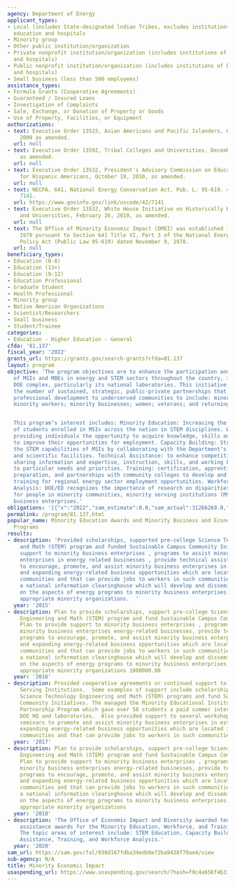 ```yaml
---
agency: Department of Energy
applicant_types:
- Local (includes State-designated lndian Tribes, excludes institutions of higher
  education and hospitals
- Minority group
- Other public institution/organization
- Private nonprofit institution/organization (includes institutions of higher education
  and hospitals)
- Public nonprofit institution/organization (includes institutions of higher education
  and hospitals)
- Small business (less than 500 employees)
assistance_types:
- Formula Grants (Cooperative Agreements)
- Guaranteed / Insured Loans
- Investigation of Complaints
- Sale, Exchange, or Donation of Property or Goods
- Use of Property, Facilities, or Equipment
authorizations:
- text: Executive Order 13515, Asian Americans and Pacific Islanders, October 14,
    2009 as amended.
  url: null
- text: Executive Order 13592, Tribal Colleges and Universities, December 8, 2011
    as amended.
  url: null
- text: Executive Order 13532, President's Advisory Commission on Educational Excellence
    for Hispanic Americans, October 19, 2010, as amended.
  url: null
- text: NECPA, 641, National Energy Conservation Act. Pub. L. 95-619. 42 U.S.C. &sect;
    7141.
  url: https://www.govinfo.gov/link/uscode/42/7141
- text: Executive Order 13532, White House Initiative on Historically Black Colleges
    and Universities, February 26, 2010, as amended.
  url: null
- text: The Office of Minority Economic Impact (OMEI) was established in Fiscal Year
    1979 pursuant to Section 641 Title VI, Part 3 of the National Energy Conservation
    Policy Act (Public Law 95-619) dated November 9, 1978.
  url: null
beneficiary_types:
- Education (0-8)
- Education (13+)
- Education (9-12)
- Education Professional
- Graduate Student
- Health Professional
- Minority group
- Native American Organizations
- Scientist/Researchers
- Small business
- Student/Trainee
categories:
- Education - Higher Education - General
cfda: '81.137'
fiscal_year: '2022'
grants_url: https://grants.gov/search-grants?cfda=81.137
layout: program
objective: 'The program objectives are to enhance the participation and sustainability
  of MSIs and MBEs in energy and STEM sectors throughout the country, including the
  DOE complex, particularly its national laboratories. This initiative is to increase
  the number of sustained, strategic, public-private partnerships that will provide
  professional development to underserved communities to include: minority students;
  minority workers; minority businesses; women; veterans; and returning citizens.


  This program’s interest includes: Minority Education: Increasing the participation
  of students enrolled in MSIs across the nation in STEM disciplines. Workforce Development:
  providing individuals the opportunity to acquire knowledge, skills and training
  to improve their opportunities for employment. Capacity Building: Strengthening
  the STEM capabilities of MSIs by collaborating with the Department’s national laboratories
  and scientific facilities. Technical Assistance: to enhance competitiveness through
  sharing information and expertise, instruction, skills, and working knowledge relative
  to particular needs and priorities. Training: certification, apprenticeship, placement
  preparation, and partnerships with community colleges to develop and deliver targeted
  training for regional energy sector employment opportunities. Workforce/Pipeline
  Analysis: DOE/ED recognizes the importance of research on disparities and opportunities
  for people in minority communities, minority serving institutions (MSIs), and minority
  business enterprises.'
obligations: '[{"x":"2022","sam_estimate":0.0,"sam_actual":31266269.0,"usa_spending_actual":31266268.98},{"x":"2023","sam_estimate":2503422.0,"sam_actual":0.0,"usa_spending_actual":3381169.33},{"x":"2024","sam_estimate":2293621.0,"sam_actual":0.0,"usa_spending_actual":27103114.09}]'
permalink: /program/81.137.html
popular_name: Minority Education Awards and Minority Business and Economic Development
  Programs
results:
- description: 'Provided scholarships, supported pre-college Science Technology Engineering
    and Math (STEM) program and funded Sustainable Campus Community Initiative. Provided
    support to minority business enterprises , programs to assist minority business
    enterprises in energy related businesses , provide technical assistance programs
    to encourage, promote, and assist minority business enterprises in establishing
    and expanding energy-related business opportunities which are located in minority
    communities and that can provide jobs to workers in such communities, provide
    a national information clearinghouse which will develop and disseminate information
    on the aspects of energy programs to minority business enterprises, and other
    appropriate minority organizations.  '
  year: '2015'
- description: Plan to provide scholarships, support pre-college Science Technology
    Engineering and Math (STEM) program and fund Sustainable Campus Community Initiative.
    Plan to provide support to minority business enterprises , programs to assist
    minority business enterprises energy-related businesses, provide technical assistance
    programs to encourage, promote, and assist minority business enterprises in establishing
    and expanding energy-related business opportunities which are located in minority
    communities and that can provide jobs to workers in such communities, provide
    a national information clearinghouse which will develop and disseminate information
    on the aspects of energy programs to minority business enterprises, and other
    appropriate minority organizations 1000000.00
  year: '2016'
- description: Provided cooperative agreements or continued support to 12 Minority
    Serving Institutions.  Some examples of support include scholarships, pre-college
    Science Technology Engineering and Math (STEM) programs and fund Sustainable Campus
    Community Initiatives. The managed the Minority Educational Institution Student
    Partnership Program which gave over 50 students a paid summer internship with
    DOE HQ and laboratories.  Also provided support to several workshops and educational
    seminars to promote and assist minority business enterprises in establishing and
    expanding energy-related business opportunities which are located in minority
    communities and that can provide jobs to workers in such communities
  year: '2017'
- description: Plan to provide scholarships, support pre-college Science Technology
    Engineering and Math (STEM) program and fund Sustainable Campus Community Initiative.
    Plan to provide support to minority business enterprises , programs to assist
    minority business enterprises energy-related businesses, provide technical assistance
    programs to encourage, promote, and assist minority business enterprises in establishing
    and expanding energy-related business opportunities which are located in minority
    communities and that can provide jobs to workers in such communities, provide
    a national information clearinghouse which will develop and disseminate information
    on the aspects of energy programs to minority business enterprises, and other
    appropriate minority organizations
  year: '2018'
- description: 'The Office of Economic Impact and Diversity awarded ten new financial
    assistance awards for the Minority Education, Workforce, and Training (MEWT) Program.
    The topic areas of interest include: STEM Education, Capacity Building, Technical
    Assistance, Training, and Workforce Analysis.'
  year: '2020'
sam_url: https://sam.gov/fal/038d167fdba34edb8e72ba9438f70ae4/view
sub-agency: N/A
title: Minority Economic Impact
usaspending_url: https://www.usaspending.gov/search/?hash=f0c4a656f4b31a42c85b41fa87604d28
---
```

